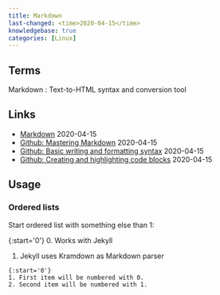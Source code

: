 ```yaml
---
title: Markdown
last-changed: <time>2020-04-15</time>
knowledgebase: true
categories: [Linux]
---
```

## Terms

Markdown
: Text-to-HTML syntax and conversion tool

## Links

* [Markdown](https://daringfireball.net/projects/markdown) <time>2020-04-15</time>
* [Github: Mastering Markdown](https://guides.github.com/features/mastering-markdown) <time>2020-04-15</time>
* [Github: Basic writing and formatting syntax](https://help.github.com/articles/basic-writing-and-formatting-syntax) <time>2020-04-15</time>
* [Github: Creating and highlighting code blocks](https://help.github.com/articles/creating-and-highlighting-code-blocks) <time>2020-04-15</time>

## Usage

### Ordered lists

Start ordered list with something else than 1:

{:start='0'}
0. Works with Jekyll
1. Jekyll uses Kramdown as Markdown parser

```text
{:start='0'}
1. First item will be numbered with 0.
2. Second item will be numbered with 1.
```
